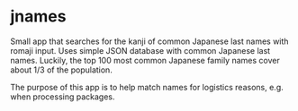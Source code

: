 # jnames
 Small app that searches for the kanji of common Japanese last names with romaji input.
 Uses simple JSON database with common Japanese last names. Luckily, the top 100 most common Japanese family names cover about 1/3 of the population.

 The purpose of this app is to help match names for logistics reasons, e.g. when processing packages.
